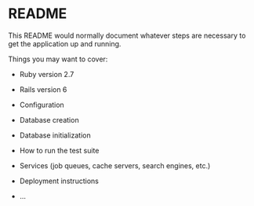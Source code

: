 # README

This README would normally document whatever steps are necessary to get the
application up and running.

Things you may want to cover:

* Ruby version 2.7

* Rails version 6

* Configuration

* Database creation

* Database initialization

* How to run the test suite

* Services (job queues, cache servers, search engines, etc.)

* Deployment instructions
 
* ...

